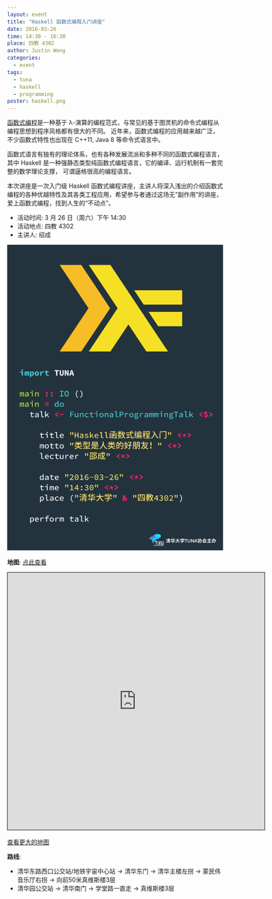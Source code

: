 ```yaml
---
layout: event
title: "Haskell 函数式编程入门讲座"
date: 2016-03-26
time: 14:30 - 16:30
place: 四教 4302
author: Justin Wong
categories:
  - event
tags:
  - tuna
  - haskell
  - programming
poster: haskell.png
---
```


[函数式编程](https://en.wikipedia.org/wiki/Functional_programming)是一种基于 λ-演算的编程范式，与常见的基于图灵机的命令式编程从编程思想到程序风格都有很大的不同。
近年来，函数式编程的应用越来越广泛，不少函数式特性也出现在 C++11, Java 8 等命令式语言中。

函数式语言有独有的理论体系，也有各种发展流派和多种不同的函数式编程语言，其中 Haskell 是一种强静态类型纯函数式编程语言，它的编译、运行机制有一套完整的数学理论支撑，
可谓逼格很高的编程语言。

本次讲座是一次入门级 Haskell 函数式编程讲座，主讲人将深入浅出的介绍函数式编程的各种优越特性及其各类工程应用，希望参与者通过这场无“副作用”的讲座，爱上函数式编程，找到人生的“不动点”。

- 活动时间: 3 月 26 日（周六）下午 14:30
- 活动地点: 四教 4302
- 主讲人: 绍成

<!--more-->

![](/assets/img/events/haskell.png)


**地图**:  <a class="visible-xs" href="https://www.openstreetmap.org/?mlat=40.00111&amp;mlon=116.32148#map=18/40.00111/116.32148">点此查看</a>

<iframe class="hidden-xs" width="600" height="600" frameborder="0" scrolling="no" marginheight="0" marginwidth="0" src="https://www.openstreetmap.org/export/embed.html?bbox=116.3170140981674%2C39.999240623294554%2C116.32595121860503%2C40.002980100668736&amp;layer=mapnik&amp;marker=40.001110387581626%2C116.32148265838623" style="border: 1px solid black"></iframe>

<a class="hidden-xs" href="https://www.openstreetmap.org/?mlat=40.00111&amp;mlon=116.32148#map=18/40.00111/116.32148">查看更大的地图</a>

**路线**:

- 清华东路西口公交站/地铁宇宙中心站 -> 清华东门 -> 清华主楼左拐 -> 蒙民伟音乐厅右拐 -> 向前50米真维斯楼3层
- 清华园公交站 -> 清华南门 -> 学堂路一直走 -> 真维斯楼3层
